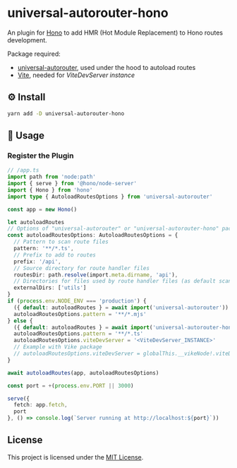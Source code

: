 # universal-autorouter-hono

An plugin for [Hono](https://hono.dev) to add HMR (Hot Module Replacement) to Hono routes development.

Package required:
- [universal-autorouter](https://github.com/node-ecosystem/universal-autorouter), used under the hood to autoload routes
- [Vite](https://vite.dev), needed for _ViteDevServer instance_

## ⚙️ Install

```sh
yarn add -D universal-autorouter-hono
```

## 📖 Usage

### Register the Plugin

```ts
// /app.ts
import path from 'node:path'
import { serve } from '@hono/node-server'
import { Hono } from 'hono'
import type { AutoloadRoutesOptions } from 'universal-autorouter'

const app = new Hono()

let autoloadRoutes
// Options of "universal-autorouter" or "universal-autorouter-hono" package
const autoloadRoutesOptions: AutoloadRoutesOptions = {
  // Pattern to scan route files
  pattern: '**/*.ts',
  // Prefix to add to routes
  prefix: '/api',
  // Source directory for route handler files
  routesDir: path.resolve(import.meta.dirname, 'api'),
  // Directories for files used by route handler files (as default scan all files)
  externalDirs: ['utils']
}
if (process.env.NODE_ENV === 'production') {
  ({ default: autoloadRoutes } = await import('universal-autorouter'))
  autoloadRoutesOptions.pattern = '**/*.mjs'
} else {
  ({ default: autoloadRoutes } = await import('universal-autorouter-hono'))
  autoloadRoutesOptions.pattern = '**/*.ts'
  autoloadRoutesOptions.viteDevServer = '<ViteDevServer_INSTANCE>'
  // Example with Vike package
  // autoloadRoutesOptions.viteDevServer = globalThis.__vikeNode!.viteDevServer
}

await autoloadRoutes(app, autoloadRoutesOptions)

const port = +(process.env.PORT || 3000)

serve({
  fetch: app.fetch,
  port
}, () => console.log(`Server running at http://localhost:${port}`))
```

## License

This project is licensed under the [MIT License](LICENSE).

